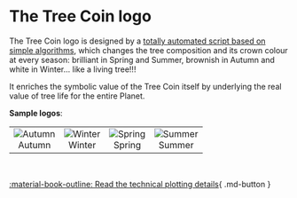# The Tree Coin logo

The Tree Coin logo is designed by a <a target="_blank" href="https://github.com/Tree-Coin/Logo">totally automated script based on simple algorithms</a>, which changes the tree composition and its crown colour at every season: brilliant in Spring and Summer, brownish in Autumn and white in Winter... like a living tree!!!

It enriches the symbolic value of the Tree Coin itself by underlying the real value of tree life for the entire Planet.

**Sample logos**:
<table style="width: 100%; border: 0px none !important; pointer-events: none;">
  <tr>
    <td align="center">
      <img src="../../assets/images/autumn_500.png" title="Autumn" style="background: #fff;" /><br>Autumn
    </td>
    <td align="center">
      <img src="../../assets/images/winter_500.png" title="Winter" style="background: #fff;" /><br>Winter
    </td>
    <td align="center">
      <img src="../../assets/images/spring_500.png" title="Spring" style="background: #fff;" /><br>Spring
    </td>
    <td align="center">
      <img src="../../assets/images/summer_500.png" title="Summer" style="background: #fff;" /><br>Summer
    </td>
  </tr>
</table>

<br>

[ :material-book-outline: Read the technical plotting details](../technical-plotting-details/){ .md-button }

